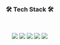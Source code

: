  <h3 align="center"><b>🛠 Tech Stack 🛠</b></h3>
</br>
 <p align="center">
 <img src="https://img.shields.io/badge/C++-00599C?style=for-the-badge&logo=cplusplus&logoColor=white">
 <img src="https://img.shields.io/badge/OpenGL-5586A4?style=for-the-badge&logo=opengl&logoColor=white">
 <img src="https://img.shields.io/badge/Unreal engine-0E1128?style=for-the-badge&logo=unrealengine&logoColor=white">
 <img src="https://img.shields.io/badge/CSharp-512BD4?style=for-the-badge&logo=csharp&logoColor=white">
 <img src="https://img.shields.io/badge/Unity engine-000000?style=for-the-badge&logo=unity&logoColor=white"> </p>



<!--
**kal990574/kal990574** is a ✨ _special_ ✨ repository because its `README.md` (this file) appears on your GitHub profile.

Here are some ideas to get you started:

- 🔭 I’m currently working on ...
- 🌱 I’m currently learning ...
- 👯 I’m looking to collaborate on ...
- 🤔 I’m looking for help with ...
- 💬 Ask me about ...
- 📫 How to reach me: ...
- 😄 Pronouns: ...
- ⚡ Fun fact: ...
-->
